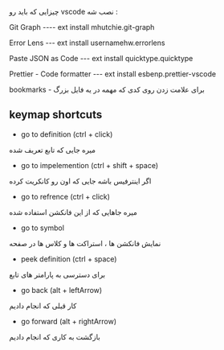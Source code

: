 چیزایی که باید رو vscode نصب شه :

Git Graph  ----   ext install mhutchie.git-graph

Error Lens  ---   ext install usernamehw.errorlens

Paste JSON as Code --- ext install quicktype.quicktype

Prettier - Code formatter --- ext install esbenp.prettier-vscode

bookmarks - برای علامت زدن روی کدی که مهمه در یه فایل بزرگ

## keymap shortcuts

+ go to definition (ctrl + click)

میره جایی که تابع تعریف شده

+ go to impelemention  (ctrl + shift + space)

اگر اینترفیس باشه جایی که اون رو کانکریت کرده

+ go to refrence  (ctrl + click)

میره جاهایی که از این فانکشن استفاده شده

+ go to symbol

نمایش فانکشن ها ، استراکت ها و کلاس ها در صفحه

+ peek definition (ctrl + space)

برای دسترسی به پارامتر های تابع

+ go back (alt + leftArrow)

کار قبلی که انجام دادیم

+ go forward (alt + rightArrow)

بازگشت به کاری که انجام دادیم